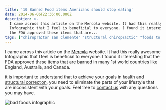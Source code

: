 ```yaml
---
title: '10 Banned Food items Americans should stop eating'
date: 2014-06-06T22:36:00.000Z
description: >-
  I came across this article on the Mercola website. It had this really awesome
  Infographic that I feel is beneficial to everyone. I found it interesting that
  the FDA approved these items that are...
tags: ["chiropractor san clemente" "structural chiropractic" "foods to avoid" "bad food" "gmo" "San Clemente Chiropractic" "chiropractor 92672"]
---
```

I came across this article on the [Mercola](http://www.mercola.com/infographics/10-banned-foods.htm?x_cid=20140605_infographiclink_facebookdoc "mercola") website. It had this really awesome Infographic that I feel is beneficial to everyone. I found it interesting that the FDA approved these items that are banned in many 1st world countries like England, Australia, and Canada.

it is important to understand that to achieve your goals in health and[](<>) [structural correction](../why-structural-chiropractic.html "structural correction"), you need to eliminate the parts of your lifestyle that are inconsistent with your goals. Feel free to[](<>) [contact us](../ask-doctor.html "contact us") with any questions you may have.

![bad foods infographic](img/banned-foods-infographic.jpg "bad foods infographic")